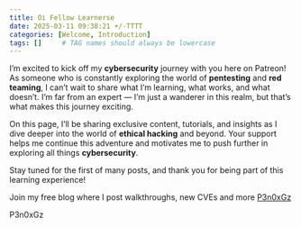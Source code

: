 ```yaml
---
title: Oi Fellow Learnerse
date: 2025-03-11 09:38:21 +/-TTTT
categories: [Welcome, Introduction]
tags: []     # TAG names should always be lowercase
---
```


I’m excited to kick off my **cybersecurity** journey with you here on Patreon! As someone who is constantly exploring the world of **pentesting** and **red teaming**, I can’t wait to share what I’m learning, what works, and what doesn’t. I’m far from an expert — I’m just a wanderer in this realm, but that’s what makes this journey exciting.

On this page, I’ll be sharing exclusive content, tutorials, and insights as I dive deeper into the world of **ethical hacking** and beyond. Your support helps me continue this adventure and motivates me to push further in exploring all things **cybersecurity**.

Stay tuned for the first of many posts, and thank you for being part of this learning experience!  
  
Join my free blog where I post walkthroughs, new CVEs and more [](http://P3n0xGz.github.io)[P3n0xGz](https://github.com/P3n0xGz) 

P3n0xGz